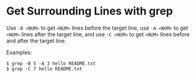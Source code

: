# Get Surrounding Lines with grep

Use `-B <NUM>` to get `<NUM>` lines before the target line, use `-A <NUM>` to get `<NUM>` lines after the target line, and use `-C <NUM>` to get `<NUM>` lines before and after the target line.

Examples:

  ```console
$ grep -B 5 -A 3 hello README.txt
$ grep -C 7 hello README.txt
  ```
